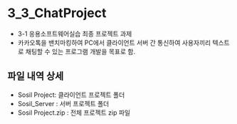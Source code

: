 # 3_3_ChatProject
* 3-1 응용소프트웨어실습 최종 프로젝트 과제
* 카카오톡을 밴치마킹하여 PC에서 클라이언트 서버 간 통신하여 사용자끼리 텍스트로 채팅할 수 있는 프로그램 개발을 목표로 함.
## 파일 내역 상세
* Sosil Project: 클라이언트 프로젝트 폴더
* Sosil_Server : 서버 프로젝트 폴더
* Sosil Project.zip : 전체 프로젝트 zip 파일

